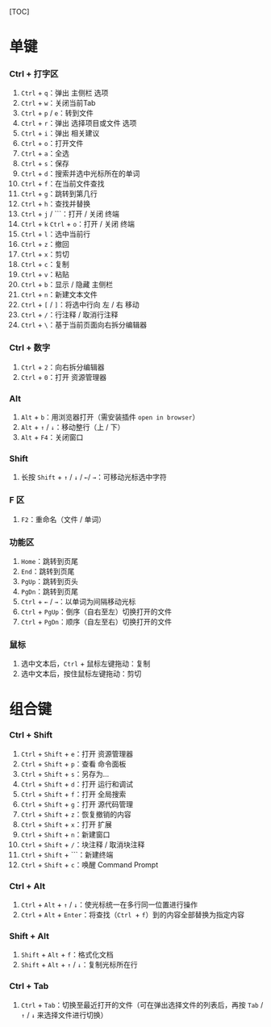 [TOC]

# 单键

### Ctrl + 打字区

1. `Ctrl` + `q`：弹出 主侧栏 选项
2. `Ctrl` + `w`：关闭当前Tab
3. `Ctrl` + `p` / `e`：转到文件
4. `Ctrl` + `r`：弹出 选择项目或文件 选项
5. `Ctrl` + `i`：弹出 相关建议
6. `Ctrl` + `o`：打开文件
7. `Ctrl` + `a`：全选
8. `Ctrl` + `s`：保存
9. `Ctrl` + `d`：搜索并选中光标所在的单词
10. `Ctrl` + `f`：在当前文件查找
11. `Ctrl` + `g`：跳转到第几行
12. `Ctrl` + `h`：查找并替换
13. `Ctrl` + `j` / ```：打开 / 关闭 终端
14. `Ctrl` + `k`  `Ctrl` + `o`：打开 / 关闭 终端
15. `Ctrl` + `l`：选中当前行
16. `Ctrl` + `z`：撤回
17. `Ctrl` + `x`：剪切
18. `Ctrl` + `c`：复制
19. `Ctrl` + `v`：粘贴
20. `Ctrl` + `b`：显示 / 隐藏 主侧栏
21. `Ctrl` + `n`：新建文本文件
22. `Ctrl` + `[` / `]`：将选中行向 左 / 右 移动
23. `Ctrl` + `/`：行注释 / 取消行注释
24. `Ctrl` + `\`：基于当前页面向右拆分编辑器

### Ctrl + 数字

1. `Ctrl` + `2`：向右拆分编辑器
2. `Ctrl` + `0`：打开 资源管理器

### Alt

1. `Alt` + `b`：用浏览器打开（需安装插件 `open in browser`）
2. `Alt` + `↑` / `↓`：移动整行（上 / 下）
3. `Alt` + `F4`：关闭窗口

### Shift

1. 长按 `Shift` + `↑` / `↓` / `←`/ `→`：可移动光标选中字符

### F 区

1. `F2`：重命名（文件 / 单词）

### 功能区

1. `Home`：跳转到页尾
2. `End`：跳转到页尾
3. `PgUp`：跳转到页头
4. `PgDn`：跳转到页尾
5. `Ctrl` +  `←` / `→`：以单词为间隔移动光标
6. `Ctrl` + `PgUp`：倒序（自右至左）切换打开的文件
7. `Ctrl` + `PgDn`：顺序（自左至右）切换打开的文件

### 鼠标

1. 选中文本后，`Ctrl` + 鼠标左键拖动：复制
2. 选中文本后，按住鼠标左键拖动：剪切



# 组合键

### Ctrl + Shift

1. `Ctrl` + `Shift` + `e`：打开 资源管理器
2. `Ctrl` + `Shift` + `p`：查看 命令面板
3. `Ctrl` + `Shift` + `s`：另存为...
4. `Ctrl` + `Shift` + `d`：打开 运行和调试
5. `Ctrl` + `Shift` + `f`：打开 全局搜索
6. `Ctrl` + `Shift` + `g`：打开 源代码管理
7. `Ctrl` + `Shift` + `z`：恢复撤销的内容
8. `Ctrl` + `Shift` + `x`：打开 扩展
9. `Ctrl` + `Shift` + `n`：新建窗口
10. `Ctrl` + `Shift` + `/`：块注释 / 取消块注释
11. `Ctrl` + `Shift` + ```：新建终端
12. `Ctrl` + `Shift` + `c`：唤醒 Command Prompt

### Ctrl + Alt

1. `Ctrl` + `Alt` + `↑` / `↓`：使光标统一在多行同一位置进行操作
2. `Ctrl` + `Alt` + `Enter`：将查找（`Ctrl `+ `f`）到的内容全部替换为指定内容

### Shift + Alt

1. `Shift` + `Alt` + `f`：格式化文档
2. `Shift` + `Alt` + `↑` / `↓`：复制光标所在行

### Ctrl + Tab

1. `Ctrl` + `Tab`：切换至最近打开的文件（可在弹出选择文件的列表后，再按 `Tab` / `↑` / `↓` 来选择文件进行切换）